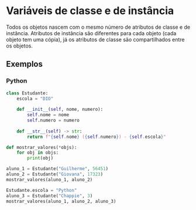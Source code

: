 
# Variáveis de classe e de instância

Todos os objetos nascem com o mesmo número de atributos de classe e de instância. Atributos de instância são diferentes para cada objeto (cada objeto tem uma cópia), já os atributos de classe são compartilhados entre os objetos.

## Exemplos

### Python

```python
class Estudante:
	escola = "DIO"
	
	def __init__(self, nome, numero):
		self.nome = nome
		self.numero = numero
	
	def __str__(self) -> str: 
		return f"{self.nome} ({self.numero}) - {self.escola}"

def mostrar_valores(*objs):
	for obj in objs:
		print(obj)

aluno_1 = Estudante("Guilherme", 56451)
aluno_2 = Estudante("Giovana", 17323)
mostrar_valores(aluno_1, aluno_2)

Estudante.escola = "Python"
aluno_3 = Estudante("Chappie", 3)
mostrar_valores(aluno_1, aluno_2, aluno_3)
```




















